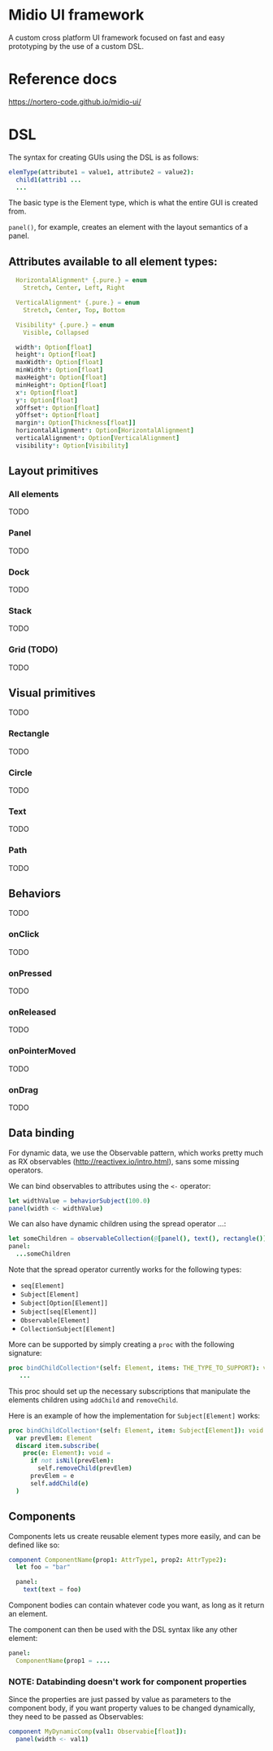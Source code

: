 # Midio UI framework

A custom cross platform UI framework focused on fast and easy prototyping by the use of a custom DSL.

# Reference docs

https://nortero-code.github.io/midio-ui/

# DSL

The syntax for creating GUIs using the DSL is as follows:

```nim
elemType(attribute1 = value1, attribute2 = value2):
  child1(attrib1 ...
  ...
```

The basic type is the Element type, which is what the entire GUI is created from.

`panel()`, for example, creates an element with the layout semantics of a panel.

## Attributes available to all element types:

```nim
  HorizontalAlignment* {.pure.} = enum
    Stretch, Center, Left, Right

  VerticalAlignment* {.pure.} = enum
    Stretch, Center, Top, Bottom

  Visibility* {.pure.} = enum
    Visible, Collapsed
```
```nim
  width*: Option[float]
  height*: Option[float]
  maxWidth*: Option[float]
  minWidth*: Option[float]
  maxHeight*: Option[float]
  minHeight*: Option[float]
  x*: Option[float]
  y*: Option[float]
  xOffset*: Option[float]
  yOffset*: Option[float]
  margin*: Option[Thickness[float]]
  horizontalAlignment*: Option[HorizontalAlignment]
  verticalAlignment*: Option[VerticalAlignment]
  visibility*: Option[Visibility]
```

## Layout primitives

### All elements

TODO

### Panel

TODO

### Dock

TODO

### Stack

TODO

### Grid (TODO)

TODO

## Visual primitives

TODO

### Rectangle

TODO

### Circle

TODO

### Text

TODO

### Path

TODO

## Behaviors

TODO

### onClick

TODO

### onPressed

TODO

### onReleased

TODO

### onPointerMoved

TODO

### onDrag

TODO

## Data binding

For dynamic data, we use the Observable pattern, which works pretty much as RX observables (http://reactivex.io/intro.html), sans some missing operators.

We can bind observables to attributes using the `<-` operator:

```nim
let widthValue = behaviorSubject(100.0)
panel(width <- widthValue)
```

We can also have dynamic children using the spread operator ...:

```nim
let someChildren = observableCollection(@[panel(), text(), rectangle()])
panel:
  ...someChildren
```

Note that the spread operator currently works for the following types:
- `seq[Element]`
- `Subject[Element]`
- `Subject[Option[Element]]`
- `Subject[seq[Element]]`
- `Observable[Element]`
- `CollectionSubject[Element]`

More can be supported by simply creating a `proc` with the following signature:

```nim
proc bindChildCollection*(self: Element, items: THE_TYPE_TO_SUPPORT): void =
   ...
```

This proc should set up the necessary subscriptions that manipulate the elements children using `addChild` and `removeChild`.

Here is an example of how the implementation for `Subject[Element]` works:

```nim
proc bindChildCollection*(self: Element, item: Subject[Element]): void =
  var prevElem: Element
  discard item.subscribe(
    proc(e: Element): void =
      if not isNil(prevElem):
        self.removeChild(prevElem)
      prevElem = e
      self.addChild(e)
  )
```

## Components

Components lets us create reusable element types more easily, and can be defined like so:

```nim
component ComponentName(prop1: AttrType1, prop2: AttrType2):
  let foo = "bar"

  panel:
    text(text = foo)
```

Component bodies can contain whatever code you want, as long as it return an element.

The component can then be used with the DSL syntax like any other element:

```nim
panel:
  ComponentName(prop1 = ....
```

### NOTE: Databinding doesn't work for component properties

Since the properties are just passed by value as parameters to the component body,
if you want property values to be changed dynamically, they need to be passed as Observables:

```nim
component MyDynamicComp(val1: Observabie[float]):
  panel(width <- val1)
```
